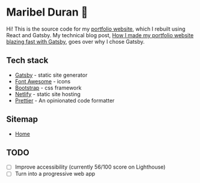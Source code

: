 # Maribel Duran :blue_heart:

Hi! This is the source code for my [portfolio website](https://maribelduran.com), which I rebuilt using React and Gatsby. My technical blog post, [How I made my portfolio website blazing fast with Gatsby](https://medium.freecodecamp.org/how-i-made-my-portfolio-website-blazing-fast-with-gatsby-82ccddc2f671), goes over why I chose Gatsby. 

## Tech stack

- [Gatsby](https://gatsbyjs.org/) - static site generator
- [Font Awesome](https://fontawesome.com/) - icons
- [Bootstrap](https://getbootstrap.com/) - css framework
- [Netlify](https://www.netlify.com/) - static site hosting
- [Prettier](https://prettier.io/) - An opinionated code formatter

## Sitemap

- [Home](https://maribelduran.com)

## TODO

- [ ] Improve accessibility (currently 56/100 score on Lighthouse)
- [ ] Turn into a progressive web app
